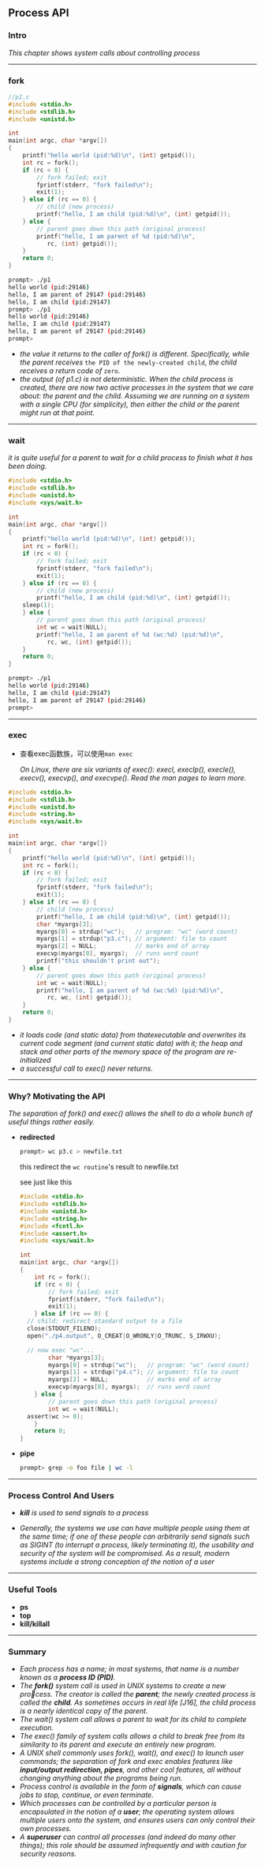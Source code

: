 ## Process API

### Intro

*This chapter shows system calls about controlling process*

---

### fork

```c
//p1.c
#include <stdio.h>
#include <stdlib.h>
#include <unistd.h>

int
main(int argc, char *argv[])
{
    printf("hello world (pid:%d)\n", (int) getpid());
    int rc = fork();
    if (rc < 0) {
        // fork failed; exit
        fprintf(stderr, "fork failed\n");
        exit(1);
    } else if (rc == 0) {
        // child (new process)
        printf("hello, I am child (pid:%d)\n", (int) getpid());
    } else {
        // parent goes down this path (original process)
        printf("hello, I am parent of %d (pid:%d)\n",
	       rc, (int) getpid());
    }
    return 0;
}
```

```bash
prompt> ./p1
hello world (pid:29146)
hello, I am parent of 29147 (pid:29146)
hello, I am child (pid:29147)
prompt> ./p1
hello world (pid:29146)
hello, I am child (pid:29147)
hello, I am parent of 29147 (pid:29146)
prompt>

```

* *the value it returns to the caller of fork() is different. Specifically, while the parent receives* `the PID of the newly-created child`, *the child receives a return code of* `zero`.
* *the output (of p1.c) is not deterministic. When the child process is created, there are now two active processes in the system that we care about: the parent and the child. Assuming we are running on a system with a single CPU (for simplicity), then either the child or the parent might run at that point.*

---

### wait

*it is quite useful for a parent to wait for a child process to finish what it has been doing.*

```c
#include <stdio.h>
#include <stdlib.h>
#include <unistd.h>
#include <sys/wait.h>

int
main(int argc, char *argv[])
{
    printf("hello world (pid:%d)\n", (int) getpid());
    int rc = fork();
    if (rc < 0) {
        // fork failed; exit
        fprintf(stderr, "fork failed\n");
        exit(1);
    } else if (rc == 0) {
        // child (new process)
        printf("hello, I am child (pid:%d)\n", (int) getpid());
	sleep(1);
    } else {
        // parent goes down this path (original process)
        int wc = wait(NULL);
        printf("hello, I am parent of %d (wc:%d) (pid:%d)\n",
	       rc, wc, (int) getpid());
    }
    return 0;
}
```

```bash
prompt> ./p1
hello world (pid:29146)
hello, I am child (pid:29147)
hello, I am parent of 29147 (pid:29146)
prompt>
```

---

### exec

* 查看exec函数族，可以使用`man exec`

  *On Linux, there are six variants of exec(): execl, execlp(), execle(), execv(), execvp(), and execvpe(). Read the man pages to learn more.*

```c
#include <stdio.h>
#include <stdlib.h>
#include <unistd.h>
#include <string.h>
#include <sys/wait.h>

int
main(int argc, char *argv[])
{
    printf("hello world (pid:%d)\n", (int) getpid());
    int rc = fork();
    if (rc < 0) {
        // fork failed; exit
        fprintf(stderr, "fork failed\n");
        exit(1);
    } else if (rc == 0) {
        // child (new process)
        printf("hello, I am child (pid:%d)\n", (int) getpid());
        char *myargs[3];
        myargs[0] = strdup("wc");   // program: "wc" (word count)
        myargs[1] = strdup("p3.c"); // argument: file to count
        myargs[2] = NULL;           // marks end of array
        execvp(myargs[0], myargs);  // runs word count
        printf("this shouldn't print out");
    } else {
        // parent goes down this path (original process)
        int wc = wait(NULL);
        printf("hello, I am parent of %d (wc:%d) (pid:%d)\n",
	       rc, wc, (int) getpid());
    }
    return 0;
}
```

* *it loads code (and static data) from thatexecutable and overwrites its current code segment (and current static data) with it; the heap and stack and other parts of the memory space of the program are re-initialized*
* *a successful call to exec() never returns.*

---

### Why? Motivating the API

*The separation of fork() and exec() allows the shell to do a whole bunch of useful things rather easily.*

* **redirected**

  ```bash
  prompt> wc p3.c > newfile.txt
  ```

  this redirect the `wc routine`'s result to newfile.txt

  see just like this 

  ```c
  #include <stdio.h>
  #include <stdlib.h>
  #include <unistd.h>
  #include <string.h>
  #include <fcntl.h>
  #include <assert.h>
  #include <sys/wait.h>
  
  int
  main(int argc, char *argv[])
  {
      int rc = fork();
      if (rc < 0) {
          // fork failed; exit
          fprintf(stderr, "fork failed\n");
          exit(1);
      } else if (rc == 0) {
  	// child: redirect standard output to a file
  	close(STDOUT_FILENO); 
  	open("./p4.output", O_CREAT|O_WRONLY|O_TRUNC, S_IRWXU);
  
  	// now exec "wc"...
          char *myargs[3];
          myargs[0] = strdup("wc");   // program: "wc" (word count)
          myargs[1] = strdup("p4.c"); // argument: file to count
          myargs[2] = NULL;           // marks end of array
          execvp(myargs[0], myargs);  // runs word count
      } else {
          // parent goes down this path (original process)
          int wc = wait(NULL);
  	assert(wc >= 0);
      }
      return 0;
  }
  ```

* **pipe**

  ```bash
  prompt> grep -o foo file | wc -l
  ```

---

### Process Control And  Users

* ***kill*** *is used to send signals to a process*

* *Generally, the systems we use can have multiple people using them at the same time; if one of these people can arbitrarily send signals such as SIGINT (to interrupt a process, likely terminating it), the usability and security of the system will be compromised. As a result, modern systems include a strong conception of the notion of a user*

---

### Useful Tools

* **ps**
* **top**
* **kill/killall**

---

### Summary

* *Each process has a name; in most systems, that name is a number known as a **process ID (PID)**.*
* *The **fork()** system call is used in UNIX systems to create a new process. The creator is called the **parent**; the newly created process is called the **child**. As sometimes occurs in real life [J16], the child process is a nearly identical copy of the parent.*
* *The wait() system call allows a parent to wait for its child to complete execution.*
* *The exec() family of system calls allows a child to break free from its similarity to its parent and execute an entirely new program.*
* *A UNIX shell commonly uses fork(), wait(), and exec() to launch user commands; the separation of fork and exec enables features like **input/output redirection, pipes**, and other cool features, all without changing anything about the programs being run.*
* *Process control is available in the form of **signals**, which can cause jobs to stop, continue, or even terminate.*
* *Which processes can be controlled by a particular person is encapsulated in the notion of a **user**; the operating system allows multiple users onto the system, and ensures users can only control their own processes.*
* *A **superuser** can control all processes (and indeed do many other things); this role should be assumed infrequently and with caution for security reasons.*





